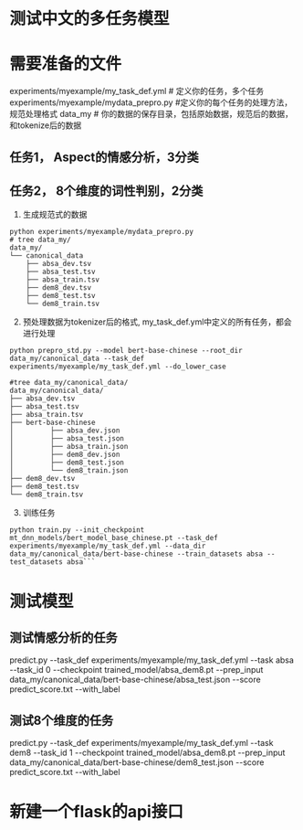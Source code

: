 # 测试中文的多任务模型

# 需要准备的文件
experiments/myexample/my_task_def.yml  # 定义你的任务，多个任务
experiments/myexample/mydata_prepro.py  #定义你的每个任务的处理方法，规范处理格式
data_my   # 你的数据的保存目录，包括原始数据，规范后的数据，和tokenize后的数据

## 任务1， Aspect的情感分析，3分类
## 任务2， 8个维度的词性判别，2分类

1. 生成规范式的数据
```buildoutcfg
python experiments/myexample/mydata_prepro.py
# tree data_my/
data_my/
└── canonical_data
    ├── absa_dev.tsv
    ├── absa_test.tsv
    ├── absa_train.tsv
    ├── dem8_dev.tsv
    ├── dem8_test.tsv
    └── dem8_train.tsv
```
2. 预处理数据为tokenizer后的格式, my_task_def.yml中定义的所有任务，都会进行处理
```buildoutcfg
python prepro_std.py --model bert-base-chinese --root_dir data_my/canonical_data --task_def experiments/myexample/my_task_def.yml --do_lower_case

#tree data_my/canonical_data/
data_my/canonical_data/
├── absa_dev.tsv
├── absa_test.tsv
├── absa_train.tsv
├── bert-base-chinese
│         ├── absa_dev.json
│         ├── absa_test.json
│         ├── absa_train.json
│         ├── dem8_dev.json
│         ├── dem8_test.json
│         └── dem8_train.json
├── dem8_dev.tsv
├── dem8_test.tsv
└── dem8_train.tsv

```
3. 训练任务
```buildoutcfg
python train.py --init_checkpoint mt_dnn_models/bert_model_base_chinese.pt --task_def experiments/myexample/my_task_def.yml --data_dir data_my/canonical_data/bert-base-chinese --train_datasets absa --test_datasets absa```
```

# 测试模型
## 测试情感分析的任务
predict.py --task_def experiments/myexample/my_task_def.yml --task absa --task_id 0 --checkpoint trained_model/absa_dem8.pt --prep_input data_my/canonical_data/bert-base-chinese/absa_test.json --score predict_score.txt --with_label

## 测试8个维度的任务
predict.py --task_def experiments/myexample/my_task_def.yml --task dem8 --task_id 1 --checkpoint trained_model/absa_dem8.pt --prep_input data_my/canonical_data/bert-base-chinese/dem8_test.json --score predict_score.txt --with_label

# 新建一个flask的api接口